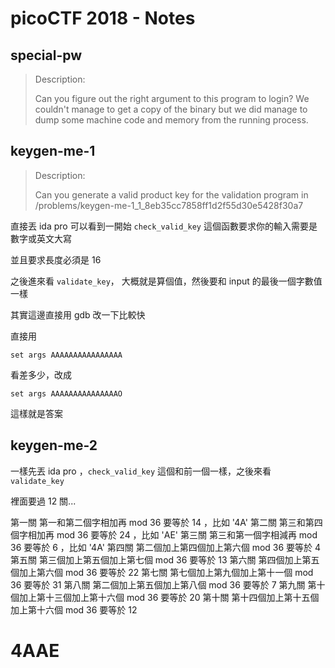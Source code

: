 # picoCTF 2018 - Notes

## special-pw
> Description:
>
> Can you figure out the right argument to this program to login? We couldn't manage to get a copy of the binary but we did manage to dump some machine code and memory from the running process.

## keygen-me-1
> Description:
>
> Can you generate a valid product key for the validation program in /problems/keygen-me-1_1_8eb35cc7858ff1d2f55d30e5428f30a7


直接丟 ida pro 可以看到一開始 `check_valid_key` 這個函數要求你的輸入需要是數字或英文大寫

並且要求長度必須是 16

之後進來看 `validate_key`， 大概就是算個值，然後要和 input 的最後一個字數值一樣

其實這邊直接用 gdb 改一下比較快

直接用
```
set args AAAAAAAAAAAAAAAA
```
看差多少，改成
```
set args AAAAAAAAAAAAAAAO
```

這樣就是答案


## keygen-me-2

一樣先丟 ida pro ，`check_valid_key` 這個和前一個一樣，之後來看 `validate_key`

裡面要過 12 關...

第一關 第一和第二個字相加再 mod 36 要等於 14 ，比如 '4A'
第二關 第三和第四個字相加再 mod 36 要等於 24 ，比如 'AE'
第三關 第三和第一個字相減再 mod 36 要等於 6  ，比如 '4A'
第四關 第二個加上第四個加上第六個 mod 36 要等於 4 
第五關 第三個加上第五個加上第七個 mod 36 要等於 13 
第六關 第四個加上第五個加上第六個 mod 36 要等於 22
第七關 第七個加上第九個加上第十一個 mod 36 要等於 31 
第八關 第二個加上第五個加上第八個 mod 36 要等於 7
第九關 第十個加上第十三個加上第十六個 mod 36 要等於 20
第十關 第十四個加上第十五個加上第十六個 mod 36 要等於 12

# 4AAE
